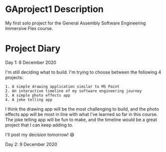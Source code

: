 # GAproject1 Description

My first solo project for the General Assembly Software Engineering Immersive Flex course.

# Project Diary

Day 1: 8 December 2020

I'm still deciding what to build. I'm trying to choose between the following 4 projects:

    1. A simple drawing application similar to MS Paint
    2. An interactive timeline of my software engineering journey
    3. A simple photo effects app
    4. A joke telling app
    
I think the drawing app will be the most challenging to build, and the photo effects app will be most in line with what I've learned so far in this course. The joke telling app will be fun to make, and the timeline would be a great project that I can keep adding to.
    
I'll post my decision tomorrow! :smile:

Day 2: 9 December 2020
    
